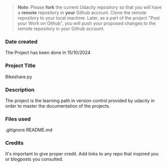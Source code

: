 >**Note**: Please **fork** the current Udacity repository so that you will have a **remote** repository in **your** Github account. Clone the remote repository to your local machine. Later, as a part of the project "Post your Work on Github", you will push your proposed changes to the remote repository in your Github account.

### Date created
The Project has been done in 15/10/2024 

### Project Title
Bikeshare.py

### Description
The project is the learning path in version control provided by udacity in order to master the documentation of the projects.

### Files used
.gitignore
README.md

### Credits
It's important to give proper credit. Add links to any repo that inspired you or blogposts you consulted.

